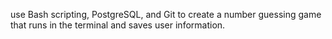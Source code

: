 use Bash scripting, PostgreSQL, and Git to create a number guessing game that runs in the terminal and saves user information.
